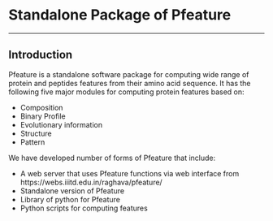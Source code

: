 # Standalone Package of Pfeature
---------------------------------
## Introduction
Pfeature is a standalone software package for computing wide range of protein and peptides features from their amino acid
sequence. It has the following five major modules for computing protein features based on:<br>
<ul>
      <li>Composition</li>
      <li>Binary Profile</li>
      <li>Evolutionary information</li>
      <li>Structure</li>
      <li>Pattern</li>
</ul>
We have developed number of forms of Pfeature that include: 
<ul>
      <li>A web server that uses Pfeature functions via web interface from https://webs.iiitd.edu.in/raghava/pfeature/ </li>
      <li>Standalone version of Pfeature </li>
      <li>Library of python for Pfeature</li>
      <li>Python scripts for computing features</li>
      </ul>
 

